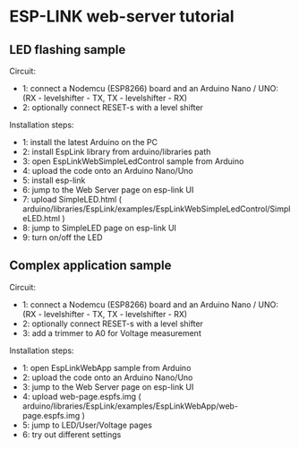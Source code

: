 ESP-LINK web-server tutorial
============================

LED flashing sample
--------------------

Circuit:

 - 1: connect a Nodemcu (ESP8266) board and an Arduino Nano / UNO:
   (RX - levelshifter - TX, TX - levelshifter - RX)
 - 2: optionally connect RESET-s with a level shifter


Installation steps:

 - 1: install the latest Arduino on the PC
 - 2: install EspLink library from arduino/libraries path
 - 3: open EspLinkWebSimpleLedControl sample from Arduino
 - 4: upload the code onto an Arduino Nano/Uno
 - 5: install esp-link
 - 6: jump to the Web Server page on esp-link UI
 - 7: upload SimpleLED.html ( arduino/libraries/EspLink/examples/EspLinkWebSimpleLedControl/SimpleLED.html )
 - 8: jump to SimpleLED page on esp-link UI
 - 9: turn on/off the LED

Complex application sample
--------------------------

Circuit:

 - 1: connect a Nodemcu (ESP8266) board and an Arduino Nano / UNO:
   (RX - levelshifter - TX, TX - levelshifter - RX)
 - 2: optionally connect RESET-s with a level shifter
 - 3: add a trimmer to A0 for Voltage measurement

Installation steps:

 - 1: open EspLinkWebApp sample from Arduino
 - 2: upload the code onto an Arduino Nano/Uno
 - 3: jump to the Web Server page on esp-link UI
 - 4: upload web-page.espfs.img (  arduino/libraries/EspLink/examples/EspLinkWebApp/web-page.espfs.img )
 - 5: jump to LED/User/Voltage pages
 - 6: try out different settings
 
